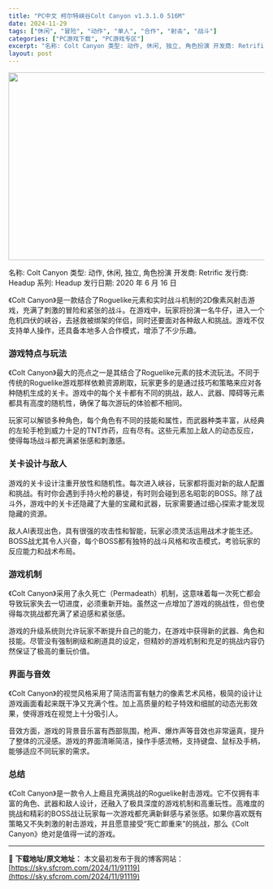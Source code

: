 ```yaml
---
title: "PC中文 柯尔特峡谷Colt Canyon v1.3.1.0 516M"
date: 2024-11-29
tags: ["休闲", "冒险", "动作", "单人", "合作", "射击", "战斗"]
categories: ["PC游戏下载", "PC游戏专区"]
excerpt: "名称: Colt Canyon 类型: 动作, 休闲, 独立, 角色扮演 开发商: Retrific 发行商: Headup 系列: Headup 发行日期: 2020 年 6 月 16 日 《Colt Canyon》是一款结合了Roguelike元素和实时战斗机制的2D像素风射击游戏，充满了刺激的&hellip;"
layout: post
---
```


<img class="aligncenter size-full wp-image-91120" src="https://sky.sfcrom.com/wp-content/uploads/2024/11/2024112903170816.webp" alt="" width="660" height="370" />

名称: Colt Canyon
类型: 动作, 休闲, 独立, 角色扮演
开发商: Retrific
发行商: Headup
系列: Headup
发行日期: 2020 年 6 月 16 日

《Colt Canyon》是一款结合了Roguelike元素和实时战斗机制的2D像素风射击游戏，充满了刺激的冒险和紧张的战斗。在游戏中，玩家将扮演一名牛仔，进入一个危机四伏的峡谷，去拯救被绑架的伴侣，同时还要面对各种敌人和挑战。游戏不仅支持单人操作，还具备本地多人合作模式，增添了不少乐趣。
<h3>游戏特点与玩法</h3>
《Colt Canyon》最大的亮点之一是其结合了Roguelike元素的技术流玩法。不同于传统的Roguelike游戏那样依赖资源刷取，玩家更多的是通过技巧和策略来应对各种随机生成的关卡。游戏中的每个关卡都有不同的挑战，敌人、武器、障碍等元素都具有高度的随机性，确保了每次游玩的体验都不相同。

玩家可以解锁多种角色，每个角色有不同的技能和属性，而武器种类丰富，从经典的左轮手枪到威力十足的TNT炸药，应有尽有。这些元素加上敌人的动态反应，使得每场战斗都充满紧张感和刺激感。
<h3>关卡设计与敌人</h3>
游戏的关卡设计注重开放性和随机性。每次进入峡谷，玩家都将面对新的敌人配置和挑战。有时你会遇到手持火枪的暴徒，有时则会碰到恶名昭彰的BOSS。除了战斗外，游戏中的关卡还隐藏了大量的宝藏和武器，玩家需要通过细心探索才能发现隐藏的资源。

敌人AI表现出色，具有很强的攻击性和智能，玩家必须灵活运用战术才能生还。BOSS战尤其令人兴奋，每个BOSS都有独特的战斗风格和攻击模式，考验玩家的反应能力和战术布局。
<h3>游戏机制</h3>
《Colt Canyon》采用了永久死亡（Permadeath）机制，这意味着每一次死亡都会导致玩家失去一切进度，必须重新开始。虽然这一点增加了游戏的挑战性，但也使得每次挑战都充满了紧迫感和紧张感。

游戏的升级系统则允许玩家不断提升自己的能力，在游戏中获得新的武器、角色和技能。尽管没有强制刷级和刷道具的设定，但精妙的游戏机制和充足的挑战内容仍然保证了极高的重玩价值。
<h3>界面与音效</h3>
《Colt Canyon》的视觉风格采用了简洁而富有魅力的像素艺术风格，极简的设计让游戏画面看起来既干净又充满个性。加上高质量的粒子特效和细腻的动态光影效果，使得游戏在视觉上十分吸引人。

音效方面，游戏的背景音乐富有西部氛围，枪声、爆炸声等音效也非常逼真，提升了整体的沉浸感。游戏的界面清晰简洁，操作手感流畅，支持键盘、鼠标及手柄，能够适应不同玩家的需求。
<h3>总结</h3>
《Colt Canyon》是一款令人上瘾且充满挑战的Roguelike射击游戏。它不仅拥有丰富的角色、武器和敌人设计，还融入了极具深度的游戏机制和高重玩性。高难度的挑战和精彩的BOSS战让玩家每一次游戏都充满新鲜感与紧张感。如果你喜欢既有策略又不失刺激的射击游戏，并且愿意接受“死亡即重来”的挑战，那么《Colt Canyon》绝对是值得一试的游戏。

---
📖 **下载地址/原文地址：** 本文最初发布于我的博客网站：[https://sky.sfcrom.com/2024/11/91119](https://sky.sfcrom.com/2024/11/91119)

